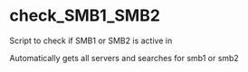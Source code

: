 # check_SMB1_SMB2
Script to check if SMB1 or SMB2 is active in 

Automatically gets all servers and searches for smb1 or smb2 

